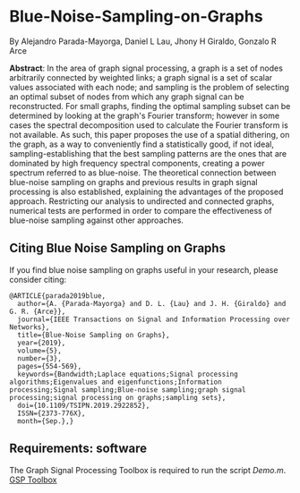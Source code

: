 # Blue-Noise-Sampling-on-Graphs
By Alejandro Parada-Mayorga, Daniel L Lau, Jhony H Giraldo, Gonzalo R Arce

**Abstract**: In the area of graph signal processing, a graph is a set of nodes arbitrarily connected by weighted links; a graph signal is a set of scalar values associated with each node; and sampling is the problem of selecting an optimal subset of nodes from which any graph signal can be reconstructed. For small graphs, finding the optimal sampling subset can be determined by looking at the graph's Fourier transform; however in some cases the spectral decomposition used to calculate the Fourier transform is not available. As such, this paper proposes the use of a spatial dithering, on the graph, as a way to conveniently find a statistically good, if not ideal, sampling-establishing that the best sampling patterns are the ones that are dominated by high frequency spectral components, creating a power spectrum referred to as blue-noise. The theoretical connection between blue-noise sampling on graphs and previous results in graph signal processing is also established, explaining the advantages of the proposed approach. Restricting our analysis to undirected and connected graphs, numerical tests are performed in order to compare the effectiveness of blue-noise sampling against other approaches.

## Citing Blue Noise Sampling on Graphs

If you find blue noise sampling on graphs useful in your research, please consider citing:

```
@ARTICLE{parada2019blue,
  author={A. {Parada-Mayorga} and D. L. {Lau} and J. H. {Giraldo} and G. R. {Arce}}, 
  journal={IEEE Transactions on Signal and Information Processing over Networks}, 
  title={Blue-Noise Sampling on Graphs}, 
  year={2019}, 
  volume={5}, 
  number={3}, 
  pages={554-569}, 
  keywords={Bandwidth;Laplace equations;Signal processing algorithms;Eigenvalues and eigenfunctions;Information processing;Signal sampling;Blue-noise sampling;graph signal processing;signal processing on graphs;sampling sets}, 
  doi={10.1109/TSIPN.2019.2922852}, 
  ISSN={2373-776X}, 
  month={Sep.},}
```

## Requirements: software

The Graph Signal Processing Toolbox is required to run the script *Demo.m*. [GSP Toolbox](https://epfl-lts2.github.io/gspbox-html/)

